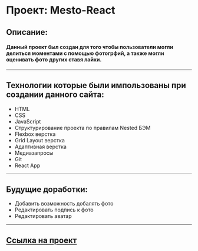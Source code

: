 # Проект: **Mesto-React**
## Описание: 
#### Данный проект был создан для того чтобы пользователи могли делиться моментами с помощью фотогрфий, а также могли оценивать фото других ставя лайки. 
----
## Технологии которые были импользованы при создании данного сайта: 
* HTML
* CSS
* JavaScript
* Структурирование проекта по правилам Nested БЭМ
* Flexbox верстка
* Grid Layout верстка
* Адаптивная верстка
* Медиазапросы 
* Git 
* React App
-----
## Будущие доработки: 
* Добавить возможность добалять фото 
* Редактировать подпись к фото 
* Редактировать аватар
------
## [Ссылка на проект](https://github.com/zhukoff-dmi/mesto-react.git)
